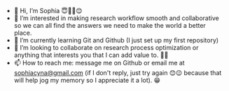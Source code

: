 - 👋 Hi, I’m Sophia 😇👌🏼😊
- 👀 I’m interested in making research workflow smooth and collaborative so we can all find the answers we need to make the world a better place.
- 🌱 I’m currently learning Git and Github (I just set up my first repository)
- 💞️ I’m looking to collaborate on research process optimization or anything that interests you that I can add value to. 🙂🤓
- 📫 How to reach me: message me on Github or email me at sophiacyna@gmail.com (if I don't reply, just try again 😊😉 because that will help jog my memory so I appreciate it a lot). 😁
